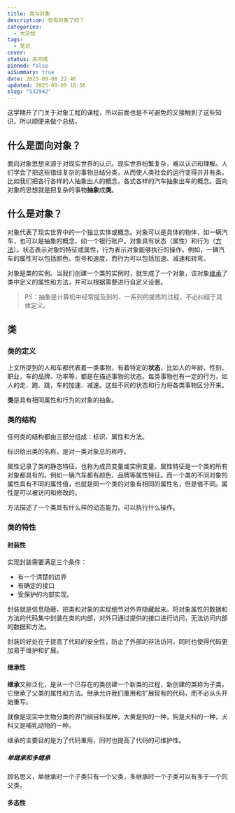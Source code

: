 ```yaml
---
title: 类与对象
description: 你有对象了吗？
categories:
  - 大杂烩
tags:
  - 笔记
cover:
status: 未完成
pinned: false
aiSummary: true
date: 2025-09-08 22:46
updated: 2025-09-09 16:56
slug: "532942"
---
```

这学期开了门关于对象工程的课程，所以前面也是不可避免的又接触到了这些知识，所以顺便来做个总结。

##
## 什么是面向对象？

面向对象思想来源于对现实世界的认识。现实世界纷繁复杂，难以认识和理解。人们学会了把这些错综复杂的事物总结分类，从而使人类社会的运行变得井井有条。比如我们把各行各样的人抽象出人的概念，各式各样的汽车抽象出车的概念。面向对象的思想就是把复杂的事物**抽象**成**类**。

## 什么是对象？

对象代表了现实世界中的一个独立实体或概念。对象可以是具体的物体，如一辆汽车，也可以是抽象的概念，如一个银行账户。对象具有状态（属性）和行为（[方法](https://zhida.zhihu.com/search?content_id=235875907&content_type=Article&match_order=1&q=%E6%96%B9%E6%B3%95&zhida_source=entity)）。状态表示对象的特征或属性，行为表示对象能够执行的操作。例如，一辆汽车的属性可以包括颜色、型号和速度，而行为可以包括加速、减速和转弯。

对象是类的实例。当我们创建一个类的实例时，就生成了一个对象，该对象[继承](https://zhida.zhihu.com/search?content_id=235875907&content_type=Article&match_order=1&q=%E7%BB%A7%E6%89%BF&zhida_source=entity)了类中定义的属性和方法，并可以根据需要进行自定义设置。

> PS：抽象是计算机中经常提及到的、一系列的提炼的过程，不必纠结于具体定义。
>  

## 类

### 类的定义
上文所提到的人和车都代表着一类事物，有着特定的**状态**，比如人的年龄、性别、职业，车的品牌、功率等，都是在描述事物的状态。每类事物也有一定的行为，如人的走、跑、跳，车的加速、减速。这些不同的状态和行为将各类事物区分开来。

**类**是具有相同属性和行为的对象的抽象。

### 类的结构

任何类的结构都由三部分组成：标识、属性和方法。

标识给出类的名称，是对一类对象总的称呼。

属性记录了类的静态特征，也称为成员变量或实例变量。属性特征是一个类的所有对象都具有的。例如一辆汽车都有颜色、品牌等属性特征。而一个类的不同对象的属性具有不同的属性值，也就是同一个类的对象有相同的属性名，但是值不同。属性是可以被访问和修改的。

方法描述了一个类具有什么样的动态能力，可以执行什么操作。

### 类的特性
#### 封装性

实现封装需要满足三个条件：
- 有一个清楚的边界
- 有确定的接口
- 受保护的内部实现。
  
封装就是信息隐蔽，把类和对象的实现细节对外界隐藏起来。将对象属性的数据和方法的代码集中封装在类的内部，对外只通过提供的接口进行访问，无法访问内部的数据和方法。

封装的好处在于提高了代码的安全性，防止了外部的非法访问，同时也使得代码更加易于维护和扩展。

#### 继承性
**继承**又称泛化，是从一个已存在的类创建一个新类的过程，新创建的类称为子类，它继承了父类的属性和方法。继承允许我们重用和扩展现有的代码，而不必从头开始重写。

就像是现实中生物分类的界门纲目科属种，大黄是狗的一种，狗是犬科的一种，犬科又是哺乳动物的一种。

继承的主要目的是为了代码重用，同时也提高了代码的可维护性。

##### 单继承和多继承
顾名思义，单继承时一个子类只有一个父类，多继承时一个子类可以有多于一个的父类。

#### 多态性

